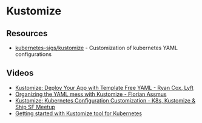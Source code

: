 # Kustomize

## Resources
- [kubernetes-sigs/kustomize](https://github.com/kubernetes-sigs/kustomize) - Customization of kubernetes YAML configurations

## Videos
- [Kustomize: Deploy Your App with Template Free YAML - Ryan Cox, Lyft](https://www.youtube.com/watch?v=ahMIBxufNR0)
- [Organizing the YAML mess with Kustomize - Florian Assmus](https://www.youtube.com/watch?v=1fCAwFGX38U)
- [Kustomize: Kubernetes Configuration Customization - K8s, Kustomize & Ship SF Meetup](https://www.youtube.com/watch?v=WWJDbHo-OeY)
- [Getting started with Kustomize tool for Kubernetes](https://www.youtube.com/watch?v=ASK6p2r-Yrk)